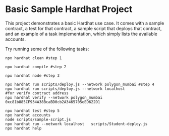 # Basic Sample Hardhat Project

This project demonstrates a basic Hardhat use case. It comes with a sample contract, a test for that contract, a sample script that deploys that contract, and an example of a task implementation, which simply lists the available accounts.

Try running some of the following tasks:

```shell
npx hardhat clean #step 1

npx hardhat compile #step 2

npx hardhat node #step 3

npx hardhat run scripts/deploy.js --network polygon_mumbai #step 4
npx hardhat run scripts/deploy.js --network localhost 
#for verify contract address
npx hardhat verify --network polygon_mumbai 0xc81b885CF934A38BcaBD0cb2A3465705eED622D1 

npx hardhat test #step 5
npx hardhat accounts
node scripts/sample-script.js
npx hardhat run --network localhost   scripts/Student-deploy.js
npx hardhat help
```

